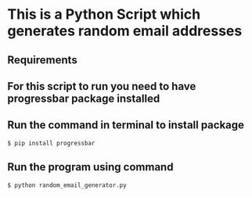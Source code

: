 # This is a Python Script which generates random email addresses

## Requirements

## For this script to run you need to have progressbar package installed

## Run the command in terminal to install package

```
$ pip install progressbar
```

## Run the program using command

```
$ python random_email_generator.py
```
